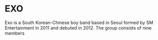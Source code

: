# EXO
Exo is a South Korean-Chinese boy band based in Seoul formed by SM Entertainment in 2011 and debuted in 2012. The group consists of nine members
